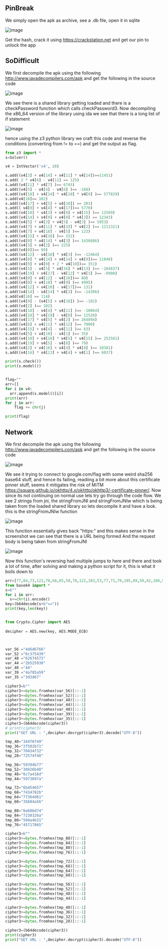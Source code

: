 ## PinBreak

We simply open the apk as archive, see a .db file, open it in sqlite

![image](https://user-images.githubusercontent.com/64488123/167407060-43eebdd2-e2a0-4eef-8d69-c77df0996af0.png)

Get the hash, crack it using https://crackstation.net and get our pin to unlock the app

## SoDifficult

We first decompile the apk using the following http://www.javadecompilers.com/apk and get the following in the source code

![image](https://user-images.githubusercontent.com/64488123/167407626-12fca9c7-0bb5-4aad-8896-29ed28079e44.png)

We see there is a shared library getting loaded and there is a checkPassword function which calls checkPassword3. Now decompiling the x86_64 version of the library using ida we see that there is a long list of if statement

![image](https://user-images.githubusercontent.com/64488123/167408033-883020ca-72d2-4aa1-8554-ef6e2851182b.png)

hence using the z3 python library we craft this code and reverse the conditions (converting from != to ==) and get the output as flag.

```python
from z3 import *
s=Solver()

v4 = IntVector('v4', 20)

s.add((v4[3] + v4[14] + v4[11] * v4[14])==11451)
s.add( 2 * v4[6] - v4[11] == 125)
s.add((v4[11] * v4[7] )== 6745)
s.add((v4[5] - v4[4] - v4[6] )== -168)
s.add((v4[18] + v4[14] * v4[10] * v4[9] )== 577829)
s.add(v4[10]== 102)
s.add((v4[17] + v4[5] + v4[18]) == 203)
s.add(( v4[0] + v4[4] * v4[17])== 5770)
s.add((v4[18] * v4[3] + v4[8] + v4[15] )== 12569)
s.add((v4[14] + v4[9] + v4[0] * v4[3]) == 12343)
s.add((v4[5] * v4[3] + v4[5] - v4[3] )== 5953)
s.add((v4[7] + v4[11] * v4[19] * v4[2] )== 1211321)
s.add((v4[7] + v4[18] - v4[5] )== 123)
s.add((v4[15] + v4[18] )== 152)
s.add((v4[0] * v4[14] * v4[3] )== 1436886)
s.add((v4[3] + v4[2] )== 225)
s.add((v4[0])== 99)
s.add((v4[12] - v4[10] * v4[3] )== -12464)
s.add((v4[0] * v4[14] + v4[14] + v4[9])== 11848)
s.add((v4[9] + v4[0] + 2 * v4[10])== 351)
s.add((v4[5] - v4[5] * v4[16] * v4[13] )== -284837)
s.add((v4[19] + v4[17] - v4[12] * v4[3] )== -9908)
s.add((v4[0] + v4[12] - v4[18])== 80)
s.add((v4[0] + v4[10] * v4[9] )== 4995)
s.add((v4[12] + v4[10] - v4[17])== 131)
s.add((v4[14] - v4[14] * v4[3] )== -14396)
s.add(v4[16] == 114)
s.add((v4[9] - (v4[5] + v4[18]) )== -102)
s.add((v4[2] )== 102)
s.add((v4[18] - v4[4] * v4[11] )== -10064)
s.add((v4[18] * v4[19] - v4[0] )== 12526)
s.add((v4[17] * v4[5] * v4[2] )== 264894)
s.add((v4[6] + v4[11] * v4[12] )== 7900)
s.add((v4[15] + v4[4] - v4[11] )== 63)
s.add((v4[5] + v4[10] - v4[1] )== 35)
s.add((v4[10] + v4[18] * v4[5] * v4[15] )== 252501)
s.add((v4[19] + v4[5] - v4[8] )== 79)
s.add((v4[2] + v4[16] + v4[4] * v4[8] )== 10381)
s.add((v4[16] * v4[13] + v4[4] + v4[1] )== 6037)

print(s.check())
print(s.model())


flag=""
arr=[]
for i in v4:
  arr.append(s.model()[i])
print(arr)
for j in arr:
    flag += chr(j)

print(flag)
```

## Network

We first decompile the apk using the following http://www.javadecompilers.com/apk and get the following in the source code

![image](https://user-images.githubusercontent.com/64488123/167440612-48c7d21d-55a0-44c1-bc3d-745ae30d46df.png)

We see it trying to connect to google.com/flag with some weird sha256 base64 stuff, and hence its failing, readiing a bit more about this certificate pinner stuff, seems it mitigates the risk of MiTM https://square.github.io/okhttp/4.x/okhttp/okhttp3/-certificate-pinner/. Now since its not continuing on normal use lets try go through the code flow. We see 2 strings from jni, the stringFromJNI and stringFromJNIw which is being taken from the loaded shared library so lets decompile it and have a look.
this is the stringFromJNIw function

![image](https://user-images.githubusercontent.com/64488123/167443509-5cace000-83e4-478c-a5ac-30bc1186b715.png)

This function essentially gives back "https:" and this makes sense in the screenshot we can see that there is a URL being formed
And the request body is being taken from stringFromJNI

![image](https://user-images.githubusercontent.com/64488123/167443715-a9b852b0-82fe-454a-a5f0-6dacc96ff7a7.png)

Now this function's reversing had multiple jumps to here and there and took a lot of time, after solving and making a python script for it, this is what it boils down to

```python
arr=[77,84,73,122,78,68,85,50,78,122,103,53,77,71,70,105,89,50,82,108,90,103]
from base64 import *
s=b""
for i in arr:
  s+=chr(i).encode()
key=(b64decode(s+b"=="))
print(key,len(key))


from Crypto.Cipher import AES
  
decipher = AES.new(key, AES.MODE_ECB)



var_56 ="4d6d6766"
var_52 ="6c375439"
var_48 ="62674573"
var_44 ="2b525930"
var_40 ="44"
var_39 ="4a785a59"
var_35 ="3d3d67"

cipher3=b""
cipher3+=bytes.fromhex(var_56)[::-1]
cipher3+=bytes.fromhex(var_52)[::-1]
cipher3+=bytes.fromhex(var_48)[::-1]
cipher3+=bytes.fromhex(var_44)[::-1]
cipher3+=bytes.fromhex(var_40)[::-1]
cipher3+=bytes.fromhex(var_39)[::-1]
cipher3+=bytes.fromhex(var_35)[::-1]
cipher3=(b64decode(cipher3))
# print(cipher3)
print("GET URL : ",decipher.decrypt(cipher3).decode("UTF-8"))

tmp_40="344f6f49"
tmp_36="2f502b71"
tmp_32="70434f32"
tmp_28="72574f48"

tmp_56="59394b77"
tmp_52="30426b48"
tmp_48="6c7a416d"
tmp_44="5973697a"

tmp_72="6b454657"
tmp_68="7434782b"
tmp_64="77364d61"
tmp_60="35684a56"

tmp_88="6e686d74"
tmp_84="7230326a"
tmp_80="504a4b31"
tmp_76="45717865"

cipher3=b""
cipher3+=bytes.fromhex(tmp_88)[::-1]
cipher3+=bytes.fromhex(tmp_84)[::-1]
cipher3+=bytes.fromhex(tmp_80)[::-1]
cipher3+=bytes.fromhex(tmp_76)[::-1]

cipher3+=bytes.fromhex(tmp_72)[::-1]
cipher3+=bytes.fromhex(tmp_68)[::-1]
cipher3+=bytes.fromhex(tmp_64)[::-1]
cipher3+=bytes.fromhex(tmp_60)[::-1]

cipher3+=bytes.fromhex(tmp_56)[::-1]
cipher3+=bytes.fromhex(tmp_52)[::-1]
cipher3+=bytes.fromhex(tmp_48)[::-1]
cipher3+=bytes.fromhex(tmp_44)[::-1]

cipher3+=bytes.fromhex(tmp_40)[::-1]
cipher3+=bytes.fromhex(tmp_36)[::-1]
cipher3+=bytes.fromhex(tmp_32)[::-1]
cipher3+=bytes.fromhex(tmp_28)[::-1]

cipher3=(b64decode(cipher3))
print(cipher3)
print("GET URL : ",decipher.decrypt(cipher3).decode("UTF-8"))
```
